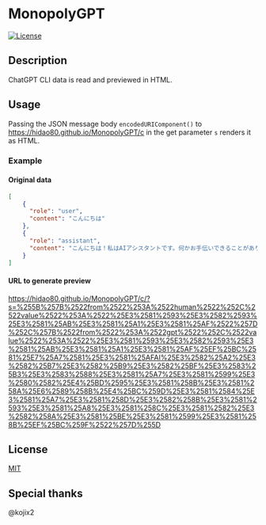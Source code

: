 # MonopolyGPT

[![License](https://img.shields.io/github/license/hidao80/Share-with-ShareGPT)](/LICENSE)

## Description

ChatGPT CLI data is read and previewed in HTML.

## Usage

Passing the JSON message body `encodedURIComponent()` to <https://hidao80.github.io/MonopolyGPT/c> in the get parameter `s` renders it as HTML.

### Example

#### Original data

```json
[
    {
      "role": "user",
      "content": "こんにちは"
    },
    {
      "role": "assistant",
      "content": "こんにちは！私はAIアシスタントです。何かお手伝いできることがありますか？"
    }
]
```

#### URL to generate preview

<https://hidao80.github.io/MonopolyGPT/c/?s=%255B%257B%2522from%2522%253A%2522human%2522%252C%2522value%2522%253A%2522%25E3%2581%2593%25E3%2582%2593%25E3%2581%25AB%25E3%2581%25A1%25E3%2581%25AF%2522%257D%252C%257B%2522from%2522%253A%2522gpt%2522%252C%2522value%2522%253A%2522%25E3%2581%2593%25E3%2582%2593%25E3%2581%25AB%25E3%2581%25A1%25E3%2581%25AF%25EF%25BC%2581%25E7%25A7%2581%25E3%2581%25AFAI%25E3%2582%25A2%25E3%2582%25B7%25E3%2582%25B9%25E3%2582%25BF%25E3%2583%25B3%25E3%2583%2588%25E3%2581%25A7%25E3%2581%2599%25E3%2580%2582%25E4%25BD%2595%25E3%2581%258B%25E3%2581%258A%25E6%2589%258B%25E4%25BC%259D%25E3%2581%2584%25E3%2581%25A7%25E3%2581%258D%25E3%2582%258B%25E3%2581%2593%25E3%2581%25A8%25E3%2581%258C%25E3%2581%2582%25E3%2582%258A%25E3%2581%25BE%25E3%2581%2599%25E3%2581%258B%25EF%25BC%259F%2522%257D%255D>

## License

[MIT](/LICENSE)

## Special thanks

@kojix2
